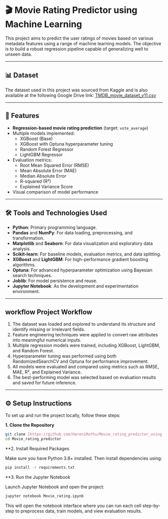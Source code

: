 # 🎬 Movie Rating Predictor using Machine Learning

This project aims to predict the user ratings of movies based on various metadata features using a range of machine learning models. The objective is to build a robust regression pipeline capable of generalizing well to unseen data.

***

## 📊 Dataset

The dataset used in this project was sourced from Kaggle and is also available at the following Google Drive link:
[TMDB_movie_dataset_v11.csv](https://drive.google.com/file/d/1-RQ3gpypX5rhWV-aslYMAFU2xjuzUHG/view?usp=drive_link)

***

## 🚀 Features

* **Regression-based movie rating prediction** (target: `vote_average`)
* Multiple models implemented:
    * XGBoost (Base)
    * XGBoost with Optuna hyperparameter tuning
    * Random Forest Regressor
    * LightGBM Regressor
* Evaluation metrics:
    * Root Mean Squared Error (RMSE)
    * Mean Absolute Error (MAE)
    * Median Absolute Error
    * R-squared (R²)
    * Explained Variance Score
* Visual comparison of model performance

***

## 🛠️ Tools and Technologies Used

* **Python**: Primary programming language.
* **Pandas** and **NumPy**: For data loading, preprocessing, and transformation.
* **Matplotlib** and **Seaborn**: For data visualization and exploratory data analysis.
* **Scikit-learn**: For baseline models, evaluation metrics, and data splitting.
* **XGBoost** and **LightGBM**: For high-performance gradient boosting algorithms.
* **Optuna**: For advanced hyperparameter optimization using Bayesian search techniques.
* **Joblib**: For model persistence and reuse.
* **Jupyter Notebook**: As the development and experimentation environment.

***

##  workflow Project Workflow

1.  The dataset was loaded and explored to understand its structure and identify missing or irrelevant fields.
2.  Feature engineering techniques were applied to convert raw attributes into meaningful numerical inputs.
3.  Multiple regression models were trained, including XGBoost, LightGBM, and Random Forest.
4.  Hyperparameter tuning was performed using both RandomizedSearchCV and Optuna for performance improvement.
5.  All models were evaluated and compared using metrics such as RMSE, MAE, R², and Explained Variance.
6.  The best-performing model was selected based on evaluation results and saved for future inference.

***

## ⚙️ Setup Instructions

To set up and run the project locally, follow these steps:

**1. Clone the Repository**

```bash
git clone [https://github.com/HareniMuthu/Movie_rating_predictor_using_ml.git](https://github.com/HareniMuthu/Movie_rating_predictor_using_ml.git)
cd Movie_rating_predictor
```
**2. Install Required Packages

Make sure you have Python 3.8+ installed. Then install dependencies using:

```bash
pip install -r requirements.txt
```
**3. Run the Jupyter Notebook

Launch Jupyter Notebook and open the project:

```bash
jupyter notebook Movie_rating.ipynb
```
This will open the notebook interface where you can run each cell step-by-step to preprocess data, train models, and view evaluation results.

